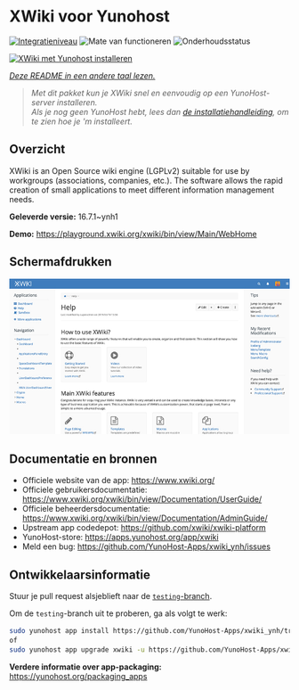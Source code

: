 <!--
NB: Deze README is automatisch gegenereerd door <https://github.com/YunoHost/apps/tree/master/tools/readme_generator>
Hij mag NIET handmatig aangepast worden.
-->

# XWiki voor Yunohost

[![Integratieniveau](https://dash.yunohost.org/integration/xwiki.svg)](https://ci-apps.yunohost.org/ci/apps/xwiki/) ![Mate van functioneren](https://ci-apps.yunohost.org/ci/badges/xwiki.status.svg) ![Onderhoudsstatus](https://ci-apps.yunohost.org/ci/badges/xwiki.maintain.svg)

[![XWiki met Yunohost installeren](https://install-app.yunohost.org/install-with-yunohost.svg)](https://install-app.yunohost.org/?app=xwiki)

*[Deze README in een andere taal lezen.](./ALL_README.md)*

> *Met dit pakket kun je XWiki snel en eenvoudig op een YunoHost-server installeren.*  
> *Als je nog geen YunoHost hebt, lees dan [de installatiehandleiding](https://yunohost.org/install), om te zien hoe je 'm installeert.*

## Overzicht

XWiki is an Open Source wiki engine (LGPLv2) suitable for use by workgroups (associations, companies, etc.). The software allows the rapid creation of small applications to meet different information management needs.

**Geleverde versie:** 16.7.1~ynh1

**Demo:** <https://playground.xwiki.org/xwiki/bin/view/Main/WebHome>

## Schermafdrukken

![Schermafdrukken van XWiki](./doc/screenshots/XWiki-standard-help.jpg)

## Documentatie en bronnen

- Officiele website van de app: <https://www.xwiki.org/>
- Officiele gebruikersdocumentatie: <https://www.xwiki.org/xwiki/bin/view/Documentation/UserGuide/>
- Officiele beheerdersdocumentatie: <https://www.xwiki.org/xwiki/bin/view/Documentation/AdminGuide/>
- Upstream app codedepot: <https://github.com/xwiki/xwiki-platform>
- YunoHost-store: <https://apps.yunohost.org/app/xwiki>
- Meld een bug: <https://github.com/YunoHost-Apps/xwiki_ynh/issues>

## Ontwikkelaarsinformatie

Stuur je pull request alsjeblieft naar de [`testing`-branch](https://github.com/YunoHost-Apps/xwiki_ynh/tree/testing).

Om de `testing`-branch uit te proberen, ga als volgt te werk:

```bash
sudo yunohost app install https://github.com/YunoHost-Apps/xwiki_ynh/tree/testing --debug
of
sudo yunohost app upgrade xwiki -u https://github.com/YunoHost-Apps/xwiki_ynh/tree/testing --debug
```

**Verdere informatie over app-packaging:** <https://yunohost.org/packaging_apps>
